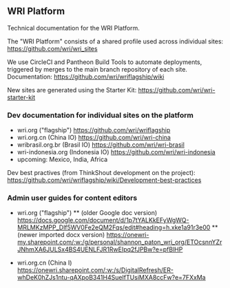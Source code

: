 ## WRI Platform

Technical documentation for the WRI Platform. 

The "WRI Platform" consists of a shared profile used across individual sites: https://github.com/wri/wri_sites

We use CircleCI and Pantheon Build Tools to automate deployments, triggered by merges to the main branch repository of each site. Documentation: https://github.com/wri/wriflagship/wiki 

New sites are generated using the Starter Kit: https://github.com/wri/wri-starter-kit 

### Dev documentation for individual sites on the platform

* wri.org ("flagship") https://github.com/wri/wriflagship
* wri.org.cn (China IO) https://github.com/wri/wri-china
* wribrasil.org.br (Brasil IO) https://github.com/wri/wri-brasil
* wri-indonesia.org (Indonesia IO) https://github.com/wri/wri-indonesia
* upcoming: Mexico, India, Africa

Dev best practives (from ThinkShout development on the project): https://github.com/wri/wriflagship/wiki/Development-best-practices

### Admin user guides for content editors

* wri.org ("flagship") 
** (older Google doc version) https://docs.google.com/document/d/1p7tYALKkEFyWgWQ-MRLMKzMPP_Dlf5WV0Fe2eQM2Fqs/edit#heading=h.xke1a91r3e00
** (newer imported docx version) https://onewri-my.sharepoint.com/:w:/g/personal/shannon_paton_wri_org/ETOcsnnYZrJNhmXA6JULSx4BS4UENLFJR1RwEIpq2fJPBw?e=pfBlHP 

* wri.org.cn (China I) https://onewri.sharepoint.com/:w:/s/DigitalRefresh/ER-whDeK0hZJs1ntu-qAXpoB341H4SueIfTUsiMXA8ccFw?e=7FXxMa 
